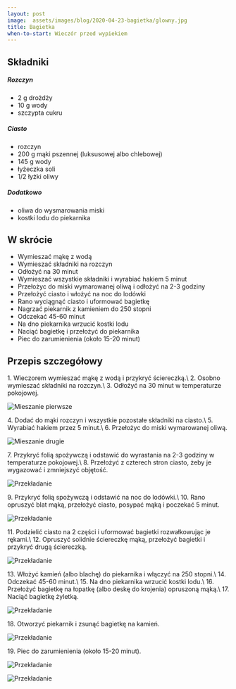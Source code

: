 ```yaml
---
layout: post
image:  assets/images/blog/2020-04-23-bagietka/glowny.jpg
title: Bagietka
when-to-start: Wieczór przed wypiekiem
---
```


## Składniki

##### Rozczyn

* 2 g drożdży
* 10 g wody
* szczypta cukru

##### Ciasto

* rozczyn
* 200 g mąki pszennej (luksusowej albo chlebowej)
* 145 g wody
* łyżeczka soli
* 1/2 łyżki oliwy

##### Dodatkowo

* oliwa do wysmarowania miski
* kostki lodu do piekarnika

## W skrócie

* Wymieszać mąkę z wodą
* Wymieszać składniki na rozczyn
* Odłożyć na 30 minut
* Wymieszać wszystkie składniki i wyrabiać hakiem 5 minut
* Przełożyc do miski wymarowanej oliwą i odłożyć na 2-3 godziny
* Przełożyć ciasto i włożyć na noc do lodówki
* Rano wyciągnąć ciasto i uformować bagietkę
* Nagrzać piekarnik z kamieniem do 250 stopni
* Odczekać 45-60 minut
* Na dno piekarnika wrzucić kostki lodu
* Naciąć bagietkę i przełożyć do piekarnika
* Piec do zarumienienia (około 15-20 minut)

## Przepis szczegółowy

1\. Wieczorem wymieszać mąkę z wodą i przykryć ściereczką.\\
2\. Osobno wymieszać składniki na rozczyn.\\
3\. Odłożyć na 30 minut w temperaturze pokojowej.

![Mieszanie pierwsze](/assets/images/blog/2020-04-23-bagietka/mieszanie-pierwsze.jpg)

4\. Dodać do mąki rozczyn i wszystkie pozostałe składniki na ciasto.\\
5\. Wyrabiać hakiem przez 5 minut.\\
6\. Przełożyc do miski wymarowanej oliwą.

![Mieszanie drugie](/assets/images/blog/2020-04-23-bagietka/mieszanie-drugie.jpg)

7\. Przykryć folią spożywczą i odstawić do wyrastania na 2-3 godziny w temperaturze pokojowej.\\
8\. Przełożyć z czterech stron ciasto, żeby je wygazować i zmniejszyć objętość.

![Przekładanie](/assets/images/blog/2020-04-23-bagietka/przekladanie.jpg)

9\. Przykryć folią spożywczą i odstawić na noc do lodówki.\\
10\. Rano opruszyć blat mąką, przełożyć ciasto, posypać mąką i poczekać 5 minut.

![Przekładanie](/assets/images/blog/2020-04-23-bagietka/formowanie.jpg)

11\. Podzielić ciasto na 2 części i uformować bagietki rozwałkowując je rękami.\\
12\. Opruszyć solidnie ściereczkę mąką, przełożyć bagietki i przykryć drugą ściereczką.

![Przekładanie](/assets/images/blog/2020-04-23-bagietka/wyrastanie.jpg)

13\. Włożyć kamień (albo blachę) do piekarnika i włączyć na 250 stopni.\\
14\. Odczekać 45-60 minut.\\
15\. Na dno piekarnika wrzucić kostki lodu.\\
16\. Przełożyć bagietkę na łopatkę (albo deskę do krojenia) opruszoną mąką.\\
17\. Naciąć bagietkę żyletką.

![Przekładanie](/assets/images/blog/2020-04-23-bagietka/nacinanie.jpg)

18\. Otworzyć piekarnik i zsunąć bagietkę na kamień.

![Przekładanie](/assets/images/blog/2020-04-23-bagietka/pieczenie.jpg)

19\. Piec do zarumienienia (około 15-20 minut).

![Przekładanie](/assets/images/blog/2020-04-23-bagietka/koniec.jpg)

![Przekładanie](/assets/images/blog/2020-04-23-bagietka/koniec2.jpg)